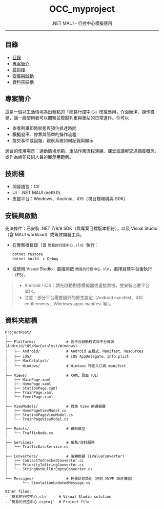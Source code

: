 <div align="center">
	<h1>OCC_myproject</h1>
	<p>.NET MAUI - 行控中心模擬應用</p>
</div>

---
## 目錄
- [目錄](#目錄)
- [專案簡介](#專案簡介)
- [技術棧](#技術棧)
- [安裝與啟動](#安裝與啟動)
- [資料夾結構](#資料夾結構)
## 專案簡介

這是一個以生活情境為出發點的「簡易行控中心」模擬應用，介面簡潔、操作直覺，讓一般使用者可以觀察並模擬列車與車站的日常運作。你可以：

- 查看列車即時狀態與預估抵達時間
- 模擬發車、停靠與簡單的操作流程
- 提交事件或回報，觀察系統如何記錄與顯示

適合的使用場景：通勤情境示範、車站作業流程演練、課堂或講解交通調度概念，或作為給非技術人員的展示用範例。

## 技術棧

- 開發語言：C#
- UI：.NET MAUI (net9.0)
- 支援平台：Windows、Android、iOS（視目標環境與 SDK）

## 安裝與啟動

先決條件：已安裝 .NET 7/8/9 SDK（與專案目標版本相符），以及 Visual Studio（含 MAUI workload）或等效開發工具。

- 在專案根目錄（含 `簡易的行控中心.sln`）執行：

    ```powershell
    dotnet restore
    dotnet build -c Debug
    ```

- 或使用 Visual Studio：直接開啟 `簡易的行控中心.sln`，選擇目標平台後執行（F5）。
> - Android / iOS：請先啟動對應模擬器或連接實機，並安裝必要平台 SDK。
> - 注意：部分平台需要額外的原生設定（Android manifest、iOS entitlements、Windows appx manifest 等）。

## 資料夾結構

```
ProjectRoot/
│
├── Platforms/              # 各平台啟動程式與平台資源 (Android/iOS/MacCatalyst/Windows)
│   ├── Android/            # Android 主程式、Manifest、Resources
│   ├── iOS/                # iOS AppDelegate、Info.plist
│   ├── MacCatalyst/
│   └── Windows/            # Windows 特定入口與 manifest
│
├── Views/                  # XAML 頁面（UI）
│   ├── MainPage.xaml
│   ├── HomePage.xaml
│   ├── StationPage.xaml
│   ├── TrainPage.xaml
│   └── EventPage.xaml
│
├── ViewModels/             # 對應 View 的邏輯層
│   ├── HomePageViewModel.cs
│   ├── StationPageViewModel.cs
│   └── TrainPageViewModel.cs
│
├── Models/                 # 資料模型
│   └── TrafficNode.cs
│
├── Services/               # 業務/資料服務
│   └── TrafficDataService.cs
│
├── Converters/             # 值轉換器 (IValueConverter)
│   ├── ContactToCheckedConverter.cs
│   ├── PriorityToStringConverter.cs
│   └── StringNotNullOrEmptyConverter.cs
│
└── Messages/               # 輕量訊息類別（用於 MVVM 訊息傳遞）
		└── SimulationUpdatedMessage.cs

Other files:
- `簡易的行控中心.sln`     # Visual Studio solution
- `簡易的行控中心.csproj`  # Project file
```